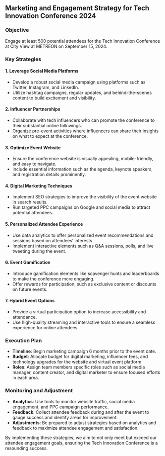 ## Marketing and Engagement Strategy for Tech Innovation Conference 2024

### Objective
Engage at least 500 potential attendees for the Tech Innovation Conference at City View at METREON on September 15, 2024.

### Key Strategies

#### 1. **Leverage Social Media Platforms**
- Develop a robust social media campaign using platforms such as Twitter, Instagram, and LinkedIn.
- Utilize hashtag campaigns, regular updates, and behind-the-scenes content to build excitement and visibility.

#### 2. **Influencer Partnerships**
- Collaborate with tech influencers who can promote the conference to their substantial online followings.
- Organize pre-event activities where influencers can share their insights on what to expect at the conference.

#### 3. **Optimize Event Website**
- Ensure the conference website is visually appealing, mobile-friendly, and easy to navigate.
- Include essential information such as the agenda, keynote speakers, and registration details prominently.

#### 4. **Digital Marketing Techniques**
- Implement SEO strategies to improve the visibility of the event website in search results.
- Run targeted PPC campaigns on Google and social media to attract potential attendees.

#### 5. **Personalized Attendee Experience**
- Use data analytics to offer personalized event recommendations and sessions based on attendees’ interests.
- Implement interactive elements such as Q&A sessions, polls, and live tweeting during the event.

#### 6. **Event Gamification**
- Introduce gamification elements like scavenger hunts and leaderboards to make the conference more engaging.
- Offer rewards for participation, such as exclusive content or discounts on future events.

#### 7. **Hybrid Event Options**
- Provide a virtual participation option to increase accessibility and attendance.
- Use high-quality streaming and interactive tools to ensure a seamless experience for online attendees.

### Execution Plan

- **Timeline**: Begin marketing campaign 6 months prior to the event date.
- **Budget**: Allocate budget for digital marketing, influencer fees, and technology upgrades for the website and virtual event platform.
- **Roles**: Assign team members specific roles such as social media manager, content creator, and digital marketer to ensure focused efforts in each area.

### Monitoring and Adjustment

- **Analytics**: Use tools to monitor website traffic, social media engagement, and PPC campaign performance.
- **Feedback**: Collect attendee feedback during and after the event to gauge success and identify areas for improvement.
- **Adjustments**: Be prepared to adjust strategies based on analytics and feedback to maximize attendee engagement and satisfaction.

By implementing these strategies, we aim to not only meet but exceed our attendee engagement goals, ensuring the Tech Innovation Conference is a resounding success.